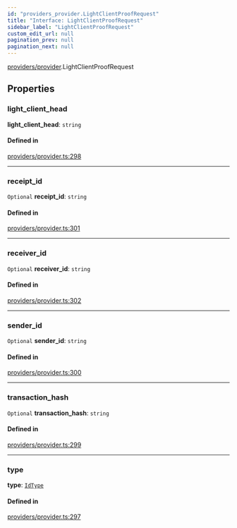 ```yaml
---
id: "providers_provider.LightClientProofRequest"
title: "Interface: LightClientProofRequest"
sidebar_label: "LightClientProofRequest"
custom_edit_url: null
pagination_prev: null
pagination_next: null
---
```


[providers/provider](../modules/providers_provider.md).LightClientProofRequest

## Properties

### light\_client\_head

 **light\_client\_head**: `string`

#### Defined in

[providers/provider.ts:298](https://github.com/near/near-api-js/blob/a0c9a104/packages/near-api-js/src/providers/provider.ts#L298)

___

### receipt\_id

 `Optional` **receipt\_id**: `string`

#### Defined in

[providers/provider.ts:301](https://github.com/near/near-api-js/blob/a0c9a104/packages/near-api-js/src/providers/provider.ts#L301)

___

### receiver\_id

 `Optional` **receiver\_id**: `string`

#### Defined in

[providers/provider.ts:302](https://github.com/near/near-api-js/blob/a0c9a104/packages/near-api-js/src/providers/provider.ts#L302)

___

### sender\_id

 `Optional` **sender\_id**: `string`

#### Defined in

[providers/provider.ts:300](https://github.com/near/near-api-js/blob/a0c9a104/packages/near-api-js/src/providers/provider.ts#L300)

___

### transaction\_hash

 `Optional` **transaction\_hash**: `string`

#### Defined in

[providers/provider.ts:299](https://github.com/near/near-api-js/blob/a0c9a104/packages/near-api-js/src/providers/provider.ts#L299)

___

### type

 **type**: [`IdType`](../enums/providers_provider.IdType.md)

#### Defined in

[providers/provider.ts:297](https://github.com/near/near-api-js/blob/a0c9a104/packages/near-api-js/src/providers/provider.ts#L297)
